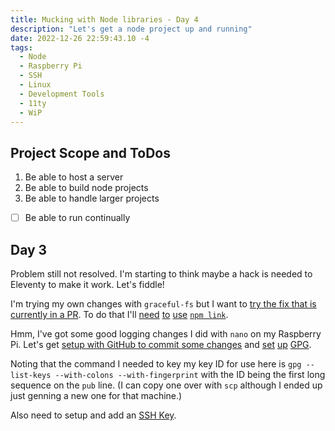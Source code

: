 ```yaml
---
title: Mucking with Node libraries - Day 4
description: "Let's get a node project up and running"
date: 2022-12-26 22:59:43.10 -4
tags:
  - Node
  - Raspberry Pi
  - SSH
  - Linux
  - Development Tools
  - 11ty
  - WiP
---
```


## Project Scope and ToDos

1. Be able to host a server
2. Be able to build node projects
3. Be able to handle larger projects

- [ ] Be able to run continually

## Day 3

Problem still not resolved. I'm starting to think maybe a hack is needed to Eleventy to make it work. Let's fiddle!

I'm trying my own changes with `graceful-fs` but I want to [try the fix that is currently in a PR](https://github.com/11ty/eleventy/pull/2633). To do that I'll [need](https://stackoverflow.com/questions/8088795/installing-a-local-module-using-npm) [to](https://stackoverflow.com/questions/19094630/how-do-i-uninstall-a-package-installed-using-npm-link) [use](https://dev.to/erinbush/npm-linking-and-unlinking-2h1g) [`npm link`](https://docs.npmjs.com/cli/v9/commands/npm-link).

Hmm, I've got some good logging changes I did with `nano` on my Raspberry Pi. Let's get [setup with GitHub to commit some changes](https://github.com/cli/cli/blob/trunk/docs/install_linux.md) and [set](https://docs.github.com/en/authentication/managing-commit-signature-verification/telling-git-about-your-signing-key) [up](https://docs.github.com/en/authentication/managing-commit-signature-verification/telling-git-about-your-signing-key) [GPG](https://homepages.inf.ed.ac.uk/da/id/gpg-howto.shtml).

Noting that the command I needed to key my key ID for use here is `gpg --list-keys --with-colons --with-fingerprint` with the ID being the first long sequence on the `pub` line. (I can copy one over with `scp` although I ended up just genning a new one for that machine.)

Also need to setup and add an [SSH Key](https://docs.github.com/en/authentication/connecting-to-github-with-ssh/adding-a-new-ssh-key-to-your-github-account).
